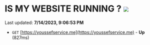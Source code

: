 # IS MY WEBSITE RUNNING ? [![](https://img.shields.io/static/v1?label=Sponsor&message=%E2%9D%A4&logo=GitHub&color=%23fe8e86)](https://github.com/sponsors/<username>)

Last updated: **7/14/2023, 9:06:53 PM**

- `GET` [https://youssefservice.me](https://youssefservice.me) - **Up** (827ms)
